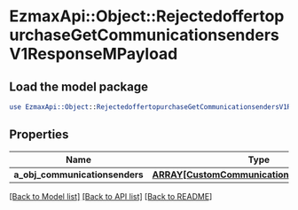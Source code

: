 # EzmaxApi::Object::RejectedoffertopurchaseGetCommunicationsendersV1ResponseMPayload

## Load the model package
```perl
use EzmaxApi::Object::RejectedoffertopurchaseGetCommunicationsendersV1ResponseMPayload;
```

## Properties
Name | Type | Description | Notes
------------ | ------------- | ------------- | -------------
**a_obj_communicationsenders** | [**ARRAY[CustomCommunicationsenderResponse]**](CustomCommunicationsenderResponse.md) |  | 

[[Back to Model list]](../README.md#documentation-for-models) [[Back to API list]](../README.md#documentation-for-api-endpoints) [[Back to README]](../README.md)


